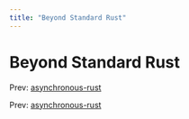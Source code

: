 ```yaml
---
title: "Beyond Standard Rust"
---
```


# Beyond Standard Rust

Prev: [asynchronous-rust](asynchronous-rust.md)

Prev: [asynchronous-rust](asynchronous-rust.md)

